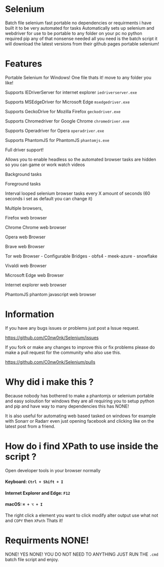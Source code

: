 # Selenium

Batch file selenium fast portable no dependencies or requirments i have built it to be very automated for tasks
Automatically sets up selenium and webdriver for use to be portable to any folder on your pc no python required pip any of that nonsense needed
all you need is the batch script it will download the latest versions from their github pages portable selenium!

# Features

Portable Selenium for Windows! One file thats it! move to any folder you like!

Supports IEDriverServer for internet explorer `iedriverserver.exe`

Supports MSEdgeDriver for Microsoft Edge `msedgedriver.exe`

Supports GeckoDrive for Mozilla Firefox `geckodriver.exe`

Supports Chromedriver for Google Chrome `chromedriver.exe`

Supports Operadriver for Opera `operadriver.exe`

Supports PhantomJS for PhantomJS `phantomjs.exe`

Full driver support!

Allows you to enable headless so the automated browser tasks are hidden so you can game or work watch videos

Background tasks

Foreground tasks

Interval looped selenium browser tasks every X amount of seconds (60 seconds i set as default you can change it)

Multiple browsers,

Firefox web browser

Chrome Chrome web browser

Opera web Browser

Brave web Browser

Tor web Browser - Configurable Bridges - obfs4 - meek-azure - snowflake

Vivaldi web Browser

Microsoft Edge web Browser

Internet explorer web browser

PhantomJS phantom javascript web browser

# Information

If you have any bugs issues or problems just post a Issue request.

https://github.com/C0nw0nk/Selenium/issues

If you fork or make any changes to improve this or fix problems please do make a pull request for the community who also use this.

https://github.com/C0nw0nk/Selenium/pulls

# Why did i make this ?

Because nobody has bothered to make a phantomjs or selenium portable and easy soloution for windows they are all requiring you to setup python and pip and have way to many dependencies this has NONE!

It is also useful for automating web based tasked on windows for example with Sonarr or Radarr even just opening facebook and clicking like on the latest post from a friend.

# How do i find XPath to use inside the script ?

Open developer tools in your browser normally

#### Keyboard: `Ctrl + Shift + I`
#### Internet Explorer and Edge: `F12`
#### macOS: `⌘ + ⌥ + I`

The right click a element you want to click modify alter output use what not and `COPY` then `XPath` Thats it!


# Requirments NONE!

NONE! YES NONE! YOU DO NOT NEED TO ANYTHING JUST RUN THE `.cmd` batch file script and enjoy.
